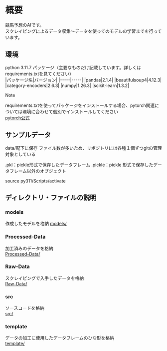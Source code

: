 # 概要

競馬予想のAIです。  
スクレイピングによるデータ収集～データを使ってのモデルの学習までを行っています。

## 環境

python 3.11.7
パッケージ（主要なものだけ記載しています。詳しくはrequirements.txtを見てください）  
|パッケージ名|バージョン|
|-----|-----|
|pandas|2.1.4|
|beautifulsoup4|4.12.3|
|category-encoders|2.6.3|
|numpy|1.26.3|
|scikit-learn|1.3.2|

>[!NOTE]
>requirements.txtを使ってパッケージをインストールする場合、pytorch関連については環境に合わせて個別でインストールしてください  
>[pytorch公式](https://pytorch.org/get-started/locally/)

## サンプルデータ

data/配下に保存
ファイル数が多いため、リポジトリには各種１個ずつgitの管理対象としている

.pkl：pickle形式で保存したデータフレーム
.pickle：pickle 形式で保存したデータフレーム以外のオブジェクト

source py311/Scripts/activate

## ディレクトリ・ファイルの説明

### models

作成したモデルを格納
[models/](./models/models.md)

### Processed-Data

加工済みのデータを格納  
[Processed-Data/](./Processed-Data/processed.md)

### Raw-Data

スクレイピングで入手したデータを格納  
[Raw-Data/](./Raw-Data/raw.md)

### src

ソースコードを格納  
[src/](./src/src.md)

### template

データの加工に使用したデータフレームのひな形を格納  
[template/](./template/template.md)
